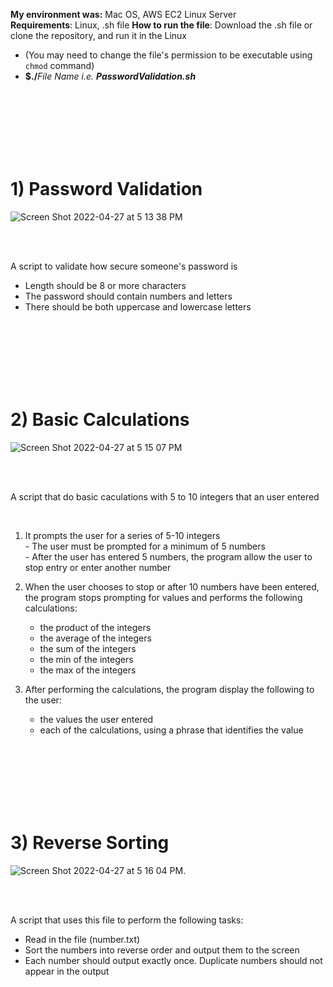 **My environment was:** Mac OS, AWS EC2 Linux Server  
**Requirements**: Linux, .sh file
**How to run the file**: Download the .sh file or clone the repository, and run it in the Linux  
  - (You may need to change the file's permission to be executable using ```chmod``` command)
  - **$./**_File Name i.e. **PasswordValidation.sh**_


<br>
<br>
<br>
<br>
<br>
<br>


# 1) Password Validation

![Screen Shot 2022-04-27 at 5 13 38 PM](https://user-images.githubusercontent.com/30683150/165632176-425bf3a7-bd35-4b67-b74b-707c2b41fcb2.png)  

<br>
<br>

A script to validate how secure someone's password is  

 - Length should be 8 or more characters  
 - The password should contain numbers and letters  
 - There should be both uppercase and lowercase letters  

<br>
<br>
<br>
<br>
<br>
<br>

# 2) Basic Calculations

![Screen Shot 2022-04-27 at 5 15 07 PM](https://user-images.githubusercontent.com/30683150/165632355-a0bc6100-22f7-4339-9cb5-6df9e5056208.png)  

<br>
<br>

A script that do basic caculations with 5 to 10 integers that an user entered  

<br>

  1. It prompts the user for a series of 5-10 integers  
    - The user must be prompted for a minimum of 5 numbers  
    - After the user has entered 5 numbers, the program allow the user to stop entry or enter another number  

  2. When the user chooses to stop or after 10 numbers have been entered,  
     the program stops prompting for values and performs the following calculations:  
     
     - the product of the integers  
     - the average of the integers  
     - the sum of the integers  
     - the min of the integers  
     - the max of the integers  

  3. After performing the calculations, the program display the following to the user:  
     - the values the user entered  
     - each of the calculations, using a phrase that identifies the value  

<br>
<br>
<br>
<br>
<br>
<br>

# 3) Reverse Sorting

![Screen Shot 2022-04-27 at 5 16 04 PM](https://user-images.githubusercontent.com/30683150/165632508-6f07e211-09b7-40d6-b342-f6bc6a684e07.png). 

<br>
<br>

A script that uses this file to perform the following tasks:  

  - Read in the file (number.txt)  
  - Sort the numbers into reverse order and output them to the screen  
  - Each number should output exactly once. Duplicate numbers should not appear in the output  

